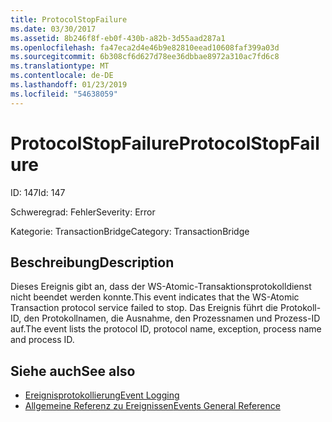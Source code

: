 ```yaml
---
title: ProtocolStopFailure
ms.date: 03/30/2017
ms.assetid: 8b246f8f-eb0f-430b-a82b-3d55aad287a1
ms.openlocfilehash: fa47eca2d4e46b9e82810eead10608faf399a03d
ms.sourcegitcommit: 6b308cf6d627d78ee36dbbae8972a310ac7fd6c8
ms.translationtype: MT
ms.contentlocale: de-DE
ms.lasthandoff: 01/23/2019
ms.locfileid: "54638059"
---
```

# <a name="protocolstopfailure"></a><span data-ttu-id="fd3bd-102">ProtocolStopFailure</span><span class="sxs-lookup"><span data-stu-id="fd3bd-102">ProtocolStopFailure</span></span>
<span data-ttu-id="fd3bd-103">ID: 147</span><span class="sxs-lookup"><span data-stu-id="fd3bd-103">Id: 147</span></span>  
  
 <span data-ttu-id="fd3bd-104">Schweregrad: Fehler</span><span class="sxs-lookup"><span data-stu-id="fd3bd-104">Severity: Error</span></span>  
  
 <span data-ttu-id="fd3bd-105">Kategorie: TransactionBridge</span><span class="sxs-lookup"><span data-stu-id="fd3bd-105">Category: TransactionBridge</span></span>  
  
## <a name="description"></a><span data-ttu-id="fd3bd-106">Beschreibung</span><span class="sxs-lookup"><span data-stu-id="fd3bd-106">Description</span></span>  
 <span data-ttu-id="fd3bd-107">Dieses Ereignis gibt an, dass der WS-Atomic-Transaktionsprotokolldienst nicht beendet werden konnte.</span><span class="sxs-lookup"><span data-stu-id="fd3bd-107">This event indicates that the WS-Atomic Transaction protocol service failed to stop.</span></span> <span data-ttu-id="fd3bd-108">Das Ereignis führt die Protokoll-ID, den Protokollnamen, die Ausnahme, den Prozessnamen und Prozess-ID auf.</span><span class="sxs-lookup"><span data-stu-id="fd3bd-108">The event lists the protocol ID, protocol name, exception, process name and process ID.</span></span>  
  
## <a name="see-also"></a><span data-ttu-id="fd3bd-109">Siehe auch</span><span class="sxs-lookup"><span data-stu-id="fd3bd-109">See also</span></span>
- [<span data-ttu-id="fd3bd-110">Ereignisprotokollierung</span><span class="sxs-lookup"><span data-stu-id="fd3bd-110">Event Logging</span></span>](../../../../../docs/framework/wcf/diagnostics/event-logging/index.md)
- [<span data-ttu-id="fd3bd-111">Allgemeine Referenz zu Ereignissen</span><span class="sxs-lookup"><span data-stu-id="fd3bd-111">Events General Reference</span></span>](../../../../../docs/framework/wcf/diagnostics/event-logging/events-general-reference.md)
